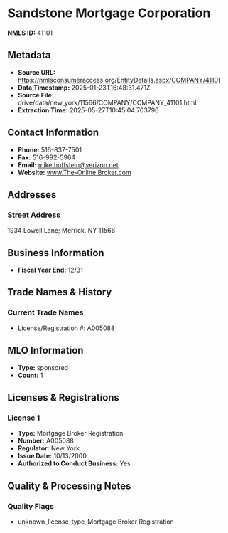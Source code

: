 # Sandstone Mortgage Corporation

**NMLS ID:** 41101

## Metadata
- **Source URL:** https://nmlsconsumeraccess.org/EntityDetails.aspx/COMPANY/41101
- **Data Timestamp:** 2025-01-23T16:48:31.471Z
- **Source File:** drive/data/new_york/11566/COMPANY/COMPANY_41101.html
- **Extraction Time:** 2025-05-27T10:45:04.703796

## Contact Information
- **Phone:** 516-837-7501
- **Fax:** 516-992-5964
- **Email:** mike.hoffstein@verizon.net
- **Website:** www.The-Online.Broker.com

## Addresses
### Street Address
1934 Lowell Lane; Merrick, NY 11566

## Business Information
- **Fiscal Year End:** 12/31

## Trade Names & History
### Current Trade Names
- License/Registration #: A005088

## MLO Information
- **Type:** sponsored
- **Count:** 1

## Licenses & Registrations

### License 1
- **Type:** Mortgage Broker Registration
- **Number:** A005088
- **Regulator:** New York
- **Issue Date:** 10/13/2000
- **Authorized to Conduct Business:** Yes

## Quality & Processing Notes
### Quality Flags
- unknown_license_type_Mortgage Broker Registration
